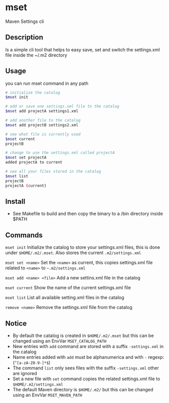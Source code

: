 # mset

Maven Settings cli

## Description

Is a simple cli tool that helps to easy save, set and switch the settings.xml file inside the ~/.m2 directory

## Usage

you can run mset command in any path

```sh
# initialize the catalog
$mset init

# add or save one settings.xml file to the catalog
$mset add projectA settings1.xml

# add another file to the catalog
$mset add projectB settings2.xml

# see what file is currently used
$mset current
projectB

# change to use the settings.xml called projectA
$mset set projectA
added projectA to current

# see all your files stored in the catalog
$mset list
projectB
projectA (current)

```

## Install

- See Makefile to build and then copy the binary to a /bin directory inside $PATH

## Commands

`mset init`
Initialize the catalog to store your settings.xml files, this is done under `$HOME/.m2/.mset`. Also stores the current `.m2/settings.xml`

`mset set <name>`
Set the `<name>` as current, this copies settings.xml file related to `<name>` to `~.m2/settings.xml`

`mset add <name> <file>`
Add a new settins.xml file in the catalog

`mset current`
Show the name of the current settings.xml file

`mset list`
List all available setting.xml files in the catalog

`remove <name>`
Remove the settings.xml fiile from the catalog

## Notice

- By default the catalog is created in `$HOME/.m2/.mset` but this can be changed using an EnvVar `MSET_CATALOG_PATH`
- New entries with `add` command are stored with a suffix `-settings.xml` in the catalog
- Name entries added with `add` must be alphanumerica and with `-` regexp: (`^[a-zA-Z0-9-]*$`)
- The command `list` only sees files with the suffix `-settings.xml` other are ignored
- Set a new file with `set` command copies the related settings.xml file to `$HOME/.m2/settings.xml`
- The default Maven directory is `$HOME/.m2/` but this can be changed using an EnvVar `MSET_MAVEN_PATH`
